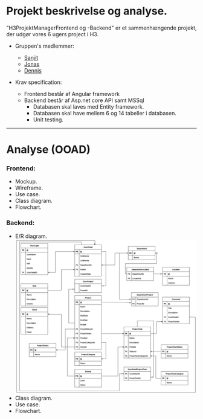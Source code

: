 # Projekt beskrivelse og analyse.

 "H3ProjektManagerFrontend og -Backend" er et sammenhængende projekt, der udgør vores 6 ugers project i H3.
   - Gruppen's medlemmer:
     - [Sanjit](https://github.com/ChimpChonk)
     - [Jonas](https://github.com/jona339e)
     - [Dennis](https://github.com/Denpas404)

- Krav specification:
  - Frontend består af Angular framework
  - Backend består af Asp.net core API samt MSSql
    - Databasen skal laves med Entity framework.
    - Databasen skal have mellem 6 og 14 tabeller i databasen.
    - Unit testing.
---
# Analyse (OOAD) 

 ### Frontend:
 - Mockup.
 - Wireframe.
 - Use case.
 - Class diagram.
 - Flowchart.

 ### Backend:
  - E/R diagram.![Entity Relationship Diagram](https://github.com/BitBenders-Union/H3ProjectManagerBackend/blob/main/OOAD/Backend/ProjectManager.jpg)
  - Class diagram.
  - Use case.
  - Flowchart.
  

